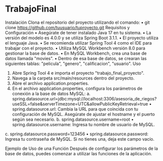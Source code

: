 # TrabajoFinal
Instalación
Clona el repositorio del proyecto utilizando el comando:
•	git clone https://github.com/tuusuario/tuproyecto.git
Requisitos y Configuración
•	Asegúrate de tener instalado Java 17 en tu sistema.
•	La versión del modelo es 4.0.0 y se utiliza Spring Boot 3.1.1.
•	El proyecto utiliza el lenguaje Java.
•	Se recomienda utilizar Spring Tool 4 como el IDE para trabajar con el proyecto.
•	Utiliza MySQL Workbench versión 8.0 para gestionar la base de datos.
•	En MySQL Workbench, crea una base de datos llamada "movies".
•	Dentro de esa base de datos, se crearan las siguientes tablas: "pelicula", "genero", "calificacion", "usuario".
Uso
1.	Abre Spring Tool 4 e importa el proyecto "trabajo_final_proyecto".
2.	Navega a la carpeta src/main/resources dentro del proyecto.
3.	Abre el archivo application.properties.
4.	En el archivo application.properties, configura los parámetros de conexión a la base de datos MySQL:
a.	spring.datasource.url=jdbc:mysql://localhost:3306/asesoria_de_riegos?useSSL=false&serverTimezone=UTC&allowPublicKeyRetrieval=true
•	spring.datasource.url: Cambia la URL para que coincida con tu configuración de MySQL. Asegúrate de ajustar el hostname y el puerto según sea necesario.
b.	spring.datasource.username=root
•	spring.datasource.username: Ingresa tu nombre de usuario de MySQL.

c.	spring.datasource.password=123456
•	spring.datasource.password: Ingresa tu contraseña de MySQL. Si no tienes una, deja este campo vacío.

Ejemplo de Uso de una Función
Después de configurar los parámetros de la base de datos, puedes comenzar a utilizar las funciones de la aplicación.
